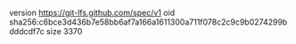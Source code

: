 version https://git-lfs.github.com/spec/v1
oid sha256:c6bce3d436b7e58bb6af7a166a1611300a711f078c2c9c9b0274299bdddcdf7c
size 3370
